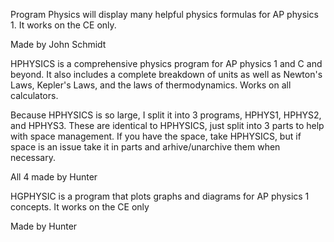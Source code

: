 Program Physics will display many helpful physics formulas for AP physics 1. It works on the CE only.

Made by John Schmidt




HPHYSICS is a comprehensive physics program for AP physics 1 and C and beyond. It also includes a complete breakdown of units as well as
Newton's Laws, Kepler's Laws, and the laws of thermodynamics. Works on all calculators.

Because HPHYSICS is so large, I split it into 3 programs, HPHYS1, HPHYS2, and HPHYS3. These are identical to HPHYSICS, just split
into 3 parts to help with space management. If you have the space, take HPHYSICS, but if space is an issue take it in parts and
arhive/unarchive them when necessary. 

All 4 made by Hunter




HGPHYSIC is a program that plots graphs and diagrams for AP physics 1 concepts. It works on the CE only

Made by Hunter